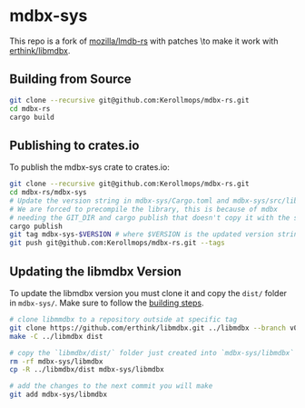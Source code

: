 # mdbx-sys

This repo is a fork of [mozilla/lmdb-rs](https://github.com/mozilla/lmdb-rs)
with patches \to make it work with [erthink/libmdbx](https://github.com/erthink/libmdbx).

## Building from Source

```bash
git clone --recursive git@github.com:Kerollmops/mdbx-rs.git
cd mdbx-rs
cargo build
```

## Publishing to crates.io

To publish the mdbx-sys crate to crates.io:

```bash
git clone --recursive git@github.com:Kerollmops/mdbx-rs.git
cd mdbx-rs/mdbx-sys
# Update the version string in mdbx-sys/Cargo.toml and mdbx-sys/src/lib.rs.
# We are forced to precompile the library, this is because of mdbx
# needing the GIT_DIR and cargo publish that doesn't copy it with the sources.
cargo publish
git tag mdbx-sys-$VERSION # where $VERSION is the updated version string
git push git@github.com:Kerollmops/mdbx-rs.git --tags
```

## Updating the libmdbx Version

To update the libmdbx version you must clone it and copy the `dist/` folder in `mdbx-sys/`.
Make sure to follow the [building steps](https://github.com/erthink/libmdbx#building).

```bash
# clone libmmdbx to a repository outside at specific tag
git clone https://github.com/erthink/libmdbx.git ../libmdbx --branch v0.7.0
make -C ../libmdbx dist

# copy the `libmdbx/dist/` folder just created into `mdbx-sys/libmdbx`
rm -rf mdbx-sys/libmdbx
cp -R ../libmdbx/dist mdbx-sys/libmdbx

# add the changes to the next commit you will make
git add mdbx-sys/libmdbx
```
